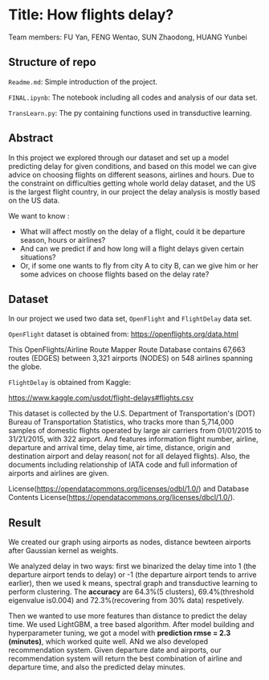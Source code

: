 # Title: How flights delay?
Team members: FU Yan, FENG Wentao, SUN Zhaodong, HUANG Yunbei

## Structure of repo
`Readme.md`: Simple introduction of the project.

`FINAL.ipynb`: The notebook including all codes and analysis of our data set.

`TransLearn.py`: The py containing functions used in transductive learning.

## Abstract
In this project we explored through our dataset and set up a model predicting delay for given conditions, and based on this model we can give advice on choosing flights on different seasons, airlines and hours. Due to the constraint on difficulties getting whole world delay dataset, and the US is the largest flight country, in our project the delay analysis is mostly based on the US data.

We want to know :

* What will affect mostly on the delay of a flight, could it be departure season, hours or airlines?
* And can we predict if and how long will a flight delays given certain situations?
* Or, if some one wants to fly from city A to city B, can we give him or her some advices on choose flights based on the delay rate?


## Dataset
In our project we used two data set, `OpenFlight` and `FlightDelay` data set.

`OpenFlight` dataset is obtained from: https://openflights.org/data.html

This OpenFlights/Airline Route Mapper Route Database contains 67,663 routes (EDGES) between 3,321 airports (NODES) on 548 airlines spanning the globe. 

`FlightDelay` is obtained from Kaggle:

https://www.kaggle.com/usdot/flight-delays#flights.csv

This dataset is collected by the U.S. Department of Transportation's (DOT) Bureau of Transportation Statistics, who tracks more than 5,714,000 samples of domestic flights operated by large air carriers from 01/01/2015 to 31/21/2015, with 322 airport. And features information flight number, airline, departure and arrival time, delay time, air time, distance, origin and destination airport and delay reason( not for all delayed flights). Also, the documents including relationship of IATA code and full information of airports and airlines are given. 

License(https://opendatacommons.org/licenses/odbl/1.0/) and Database Contents License(https://opendatacommons.org/licenses/dbcl/1.0/).


## Result
We created our graph using airports as nodes, distance bewteen airports after Gaussian kernel as weights.

We analyzed delay in two ways: first we binarized the delay time into 1 (the departure airport tends to delay) or -1 (the departure airport tends to arrive earlier), then we used k means, spectral graph and transductive learning to perform clustering. The **accuracy** are 64.3%(5 clusters), 69.4%(threshold eigenvalue is0.004) and 72.3%(recovering from 30% data) respetively.

Then we wanted to use more features than distance to predict the delay time. We used LightGBM, a tree based algorithm. After model building and hyperparameter tuning, we got a model with **prediction rmse = 2.3 (minutes)**, which worked quite well. ANd we also developed recommendation system. Given departure date and airports, our recommendation system will return the best combination of airline and departure time, and also the predicted delay minutes. 
